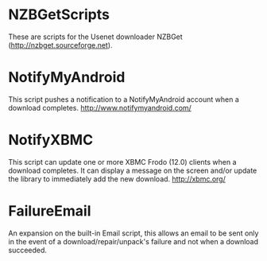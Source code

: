 NZBGetScripts
=============
These are scripts for the Usenet downloader NZBGet (http://nzbget.sourceforge.net).

# NotifyMyAndroid
This script pushes a notification to a NotifyMyAndroid account when a download completes. http://www.notifymyandroid.com/

# NotifyXBMC
This script can update one or more XBMC Frodo (12.0) clients when a download completes. It can display a message on the screen and/or update the library to immediately add the new download. http://xbmc.org/

# FailureEmail
An expansion on the built-in Email script, this allows an email to be sent only in the event of a download/repair/unpack's failure and not when a download succeeded.
